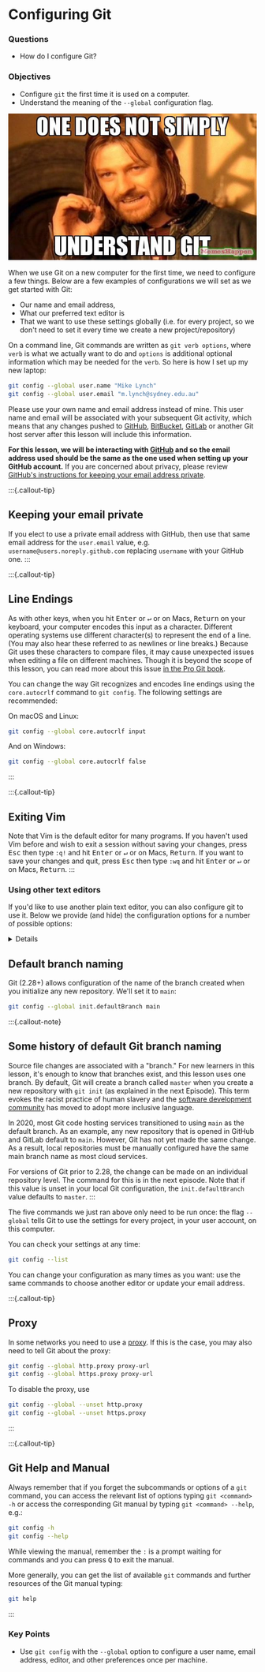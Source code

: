 # Configuring Git

<div class="questions">

### Questions

- How do I configure Git?

</div>

<div class="objectives">

### Objectives

- Configure `git` the first time it is used on a computer.
- Understand the meaning of the `--global` configuration flag.

</div>  

![One does not simply understand Git](../fig/meme_lotr_git.jpg)


When we use Git on a new computer for the first time,
we need to configure a few things. Below are a few examples
of configurations we will set as we get started with Git:

*   Our name and email address,
*   What our preferred text editor is
*   That we want to use these settings globally (i.e. for every project, so we don't need to set it every time we create a new project/repository)

On a command line, Git commands are written as `git verb options`,
where `verb` is what we actually want to do and `options` is additional optional information which may be needed for the `verb`. So here is how I set up my new laptop:

```sh
git config --global user.name "Mike Lynch"
git config --global user.email "m.lynch@sydney.edu.au"
```
Please use your own name and email address instead of mine. This user name and email will be associated with your subsequent Git activity,
which means that any changes pushed to [GitHub](https://github.com/),
[BitBucket](https://bitbucket.org/),
[GitLab](https://gitlab.com/) or
another Git host server
after this lesson will include this information.

**For this lesson, we will be interacting with [GitHub](https://github.com/) and so the email address used should be the same as the one used when setting up your GitHub account.** If you are concerned about privacy, please review [GitHub's instructions for keeping your email address private](https://help.github.com/articles/keeping-your-email-address-private/). 

:::{.callout-tip}
## Keeping your email private

If you elect to use a private email address with GitHub, then use that same email address for the `user.email` value, e.g. `username@users.noreply.github.com` replacing `username` with your GitHub one.
:::

:::{.callout-tip}
## Line Endings

As with other keys, when you hit <kbd>Enter</kbd> or <kbd>↵</kbd> or on Macs, <kbd>Return</kbd> on your keyboard,
your computer encodes this input as a character.
Different operating systems use different character(s) to represent the end of a line.
(You may also hear these referred to as newlines or line breaks.)
Because Git uses these characters to compare files,
it may cause unexpected issues when editing a file on different machines. 
Though it is beyond the scope of this lesson, you can read more about this issue 
[in the Pro Git book](https://www.git-scm.com/book/en/v2/Customizing-Git-Git-Configuration#_core_autocrlf).

You can change the way Git recognizes and encodes line endings
using the `core.autocrlf` command to `git config`.
The following settings are recommended:

On macOS and Linux:

```sh
git config --global core.autocrlf input
```
And on Windows:

```sh
git config --global core.autocrlf false
```
:::



:::{.callout-tip}
## Exiting Vim

Note that Vim is the default editor for many programs. If you haven't used Vim before and wish to exit a session without saving
your changes, press <kbd>Esc</kbd> then type `:q!` and hit <kbd>Enter</kbd> or <kbd>↵</kbd> or on Macs, <kbd>Return</kbd>.
If you want to save your changes and quit, press <kbd>Esc</kbd> then type `:wq` and hit <kbd>Enter</kbd> or <kbd>↵</kbd> or on Macs, <kbd>Return</kbd>.
:::

### Using other text editors

If you'd like to use another plain text editor, you can also configure git to use it. Below we provide (and hide) the configuration options for a number of possible options:

<details>

<summary>Details</summary>

#### Atom

```sh
git config --global core.editor "atom --wait"
```

#### nano

```sh
git config --global core.editor "nano -w"
```

#### BBEdit (Mac, with command line tools)

```sh
git config --global core.editor "bbedit -w"
```

#### Sublime Text (Mac)

```sh
git config --global core.editor "/Applications/Sublime\ Text.app/Contents/SharedSupport/bin/subl -n -w"
```

#### Sublime Text (Win, 32-bit install)

```sh
git config --global core.editor "'c:/program files (x86)/sublime text 3/sublime_text.exe' -w"
```

#### Sublime Text (Win, 64-bit install)

```sh
git config --global core.editor "'c:/program files/sublime text 3/sublime_text.exe' -w"
```

#### Notepad (Win)

```sh
git config --global core.editor "c:/Windows/System32/notepad.exe"
```

#### Notepad++ (Win, 32-bit install)

```sh
git config --global core.editor "'c:/program files (x86)/Notepad++/notepad++.exe' -multiInst -notabbar -nosession -noPlugin"
```

#### Notepad++ (Win, 64-bit install)

```sh
git config --global core.editor "'c:/program files/Notepad++/notepad++.exe' -multiInst -notabbar -nosession -noPlugin"
```

#### Kate (Linux)

```sh
git config --global core.editor "kate"
```

#### Gedit (Linux)

```sh
git config --global core.editor "gedit --wait --new-window"
```

#### Scratch (Linux)

```sh
git config --global core.editor "scratch-text-editor"
```

#### Emacs

```sh
git config --global core.editor "emacs"
```

#### Vim

```sh
git config --global core.editor "vim"
```

#### VS Code

```sh
git config --global core.editor "code --wait"
```


It is possible to reconfigure the text editor for Git whenever you want to change it.

</details>

## Default branch naming

Git (2.28+) allows configuration of the name of the branch created when you
initialize any new repository.  We'll set it to `main`:

```sh
git config --global init.defaultBranch main
```


:::{.callout-note}
## Some history of default Git branch naming

Source file changes are associated with a "branch." For new learners in this lesson, it's enough to know that branches exist, and this lesson uses one branch.  By default, Git will create a branch called `master`  when you create a new repository with `git init` (as explained in the next Episode). This term evokes the racist practice of human slavery and the 
[software development community](https://github.com/github/renaming)  has moved to adopt more inclusive language. 

In 2020, most Git code hosting services transitioned to using `main` as the default 
branch. As an example, any new repository that is opened in GitHub and GitLab default 
to `main`.  However, Git has not yet made the same change.  As a result, local repositories 
must be manually configured have the same main branch name as most cloud services.  

For versions of Git prior to 2.28, the change can be made on an individual repository level.  The  command for this is in the next episode.  Note that if this value is unset in your local Git configuration, the `init.defaultBranch` value defaults to `master`.
:::

The five commands we just ran above only need to be run once: the flag `--global` tells Git
to use the settings for every project, in your user account, on this computer.

You can check your settings at any time:

```sh
git config --list
```

You can change your configuration as many times as you want: use the
same commands to choose another editor or update your email address.

:::{.callout-tip}
## Proxy

In some networks you need to use a
[proxy](https://en.wikipedia.org/wiki/Proxy_server). If this is the case, you
may also need to tell Git about the proxy:

```sh
git config --global http.proxy proxy-url
git config --global https.proxy proxy-url
```

To disable the proxy, use

```sh
git config --global --unset http.proxy
git config --global --unset https.proxy
```
:::

:::{.callout-tip}
## Git Help and Manual

Always remember that if you forget the subcommands or options of a `git` command, you can access the
relevant list of options typing `git <command> -h` or access the corresponding Git manual by typing
`git <command> --help`, e.g.:

```sh
git config -h
git config --help
```
While viewing the manual, remember the `:` is a prompt waiting for commands and you can press <kbd>Q</kbd> to exit the manual.

More generally, you can get the list of available `git` commands and further resources of the Git manual typing:

```sh
git help
```
:::

<div class="keypoints">

### Key Points

- Use `git config` with the `--global` option to configure a user name, email address, editor, and other preferences once per machine.

</div>  